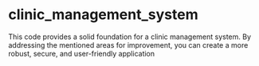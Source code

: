 # clinic_management_system
This code provides a solid foundation for a clinic management system. By addressing the mentioned areas for improvement, you can create a more robust, secure, and user-friendly application
